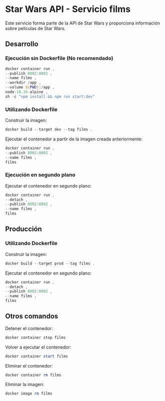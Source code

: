 # Star Wars API - Servicio films

Este servicio forma parte de la API de Star Wars y proporciona información sobre películas de Star Wars.

## Desarrollo

### Ejecución sin Dockerfile (No recomendado)

```powershell
docker container run ,
--publish 8002:8002 ,
--name films ,
--workdir /app ,
--volume ${PWD}:/app ,
node:18.16-alpine ,
sh -c "npm install && npm run start:dev"
```

### Utilizando Dockerfile

Construir la imagen:

```powershell
docker build --target dev --tag films .
```

Ejecutar el contenedor a partir de la imagen creada anteriormente:

```powershell
docker container run ,
--publish 8002:8002 ,
--name films ,
films
```

### Ejecución en segundo plano

Ejecutar el contenedor en segundo plano:

```powershell
docker container run ,
--detach ,
--publish 8002:8002 ,
--name films ,
films
```

## Producción

### Utilizando Dockerfile

Construir la imagen:

```powershell
docker build --target prod --tag films .
```

Ejecutar el contenedor en segundo plano:

```powershell
docker container run ,
--detach ,
--publish 8002:8002 ,
--name films ,
films
```

## Otros comandos

Detener el contenedor:

```powershell
docker container stop films
```

Volver a ejecutar el contenedor:

```powershell
docker container start films
```

Eliminar el contenedor:

```powershell
docker container rm films
```

Eliminar la imagen:

```powershell
docker image rm films
```